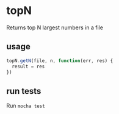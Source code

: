 # topN
Returns top N largest numbers in a file

## usage
```javascript
topN.getN(file, n, function(err, res) {
  result = res
})
```

## run tests
Run `mocha test`
